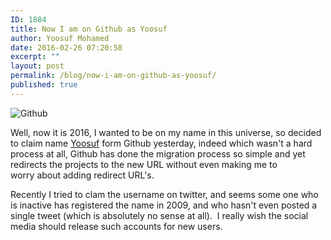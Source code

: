 ```yaml
---
ID: 1884
title: Now I am on Github as Yoosuf
author: Yoosuf Mohamed
date: 2016-02-26 07:20:58
excerpt: ""
layout: post
permalink: /blog/now-i-am-on-github-as-yoosuf/
published: true
---
```


![Github](https://assets-cdn.github.com/images/modules/open_graph/github-mark.png)

Well, now it is 2016, I wanted to be on my name in this universe, so decided to claim name [Yoosuf](https://github.com/yoosuf) form Github yesterday, indeed which wasn't a hard process at all, Github has done the migration process so simple and yet redirects the projects to the new URL without even making me to worry about adding redirect URL's.

Recently I tried to clam the username on twitter, and seems some one who is inactive has registered the name in 2009, and who hasn't even posted a single tweet (which is absolutely no sense at all).  I really wish the social media should release such accounts for new users.
